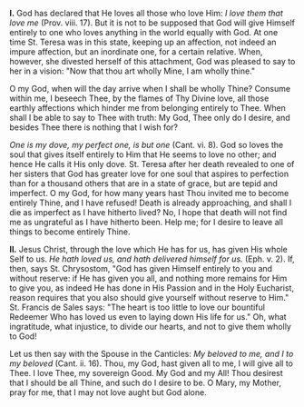 
**I\.** God has declared that He loves all those who love Him: *I love them that love me* (Prov. viii. 17). But it is not to be supposed that God will give Himself entirely to one who loves anything in the world equally with God. At one time St. Teresa was in this state, keeping up an affection, not indeed an impure affection, but an inordinate one, for a certain relative. When, however, she divested herself of this attachment, God was pleased to say to her in a vision: \"Now that thou art wholly Mine, I am wholly thine.\"

O my God, when will the day arrive when I shall be wholly Thine? Consume within me, I beseech Thee, by the flames of Thy Divine love, all those earthly affections which hinder me from belonging entirely to Thee. When shall I be able to say to Thee with truth: My God, Thee only do I desire, and besides Thee there is nothing that I wish for?

*One is my dove, my perfect one, is but one* (Cant. vi. 8). God so loves the soul that gives itself entirely to Him that He seems to love no other; and hence He calls it His only dove. St. Teresa after her death revealed to one of her sisters that God has greater love for one soul that aspires to perfection than for a thousand others that are in a state of grace, but are tepid and imperfect. O my God, for how many years hast Thou invited me to become entirely Thine, and I have refused! Death is already approaching, and shall I die as imperfect as I have hitherto lived? No, I hope that death will not find me as ungrateful as I have hitherto been. Help me; for I desire to leave all things to become entirely Thine.

**II\.** Jesus Christ, through the love which He has for us, has given His whole Self to us. *He hath loved us, and hath delivered himself for us.* (Eph. v. 2). If, then, says St. Chrysostom, \"God has given Himself entirely to you and without reserve: if He has given you all, and nothing more remains for Him to give you, as indeed He has done in His Passion and in the Holy Eucharist, reason requires that you also should give yourself without reserve to Him.\" St. Francis de Sales says: \"The heart is too little to love our bountiful Redeemer Who has loved us even to laying down His life for us.\" Oh, what ingratitude, what injustice, to divide our hearts, and not to give them wholly to God!

Let us then say with the Spouse in the Canticles: *My beloved to me, and I to my beloved* (Cant. ii. 16). Thou, my God, hast given all to me, I will give all to Thee. I love Thee, my sovereign Good. My God and my All! Thou desirest that I should be all Thine, and such do I desire to be. O Mary, my Mother, pray for me, that I may not love aught but God alone.

